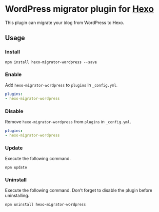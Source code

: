 # WordPress migrator plugin for [Hexo]

This plugin can migrate your blog from WordPress to Hexo.

## Usage

### Install

```
npm install hexo-migrator-wordpress --save
```

### Enable

Add `hexo-migrator-wordpress` to `plugins` in `_config.yml`.

``` yaml
plugins:
- hexo-migrator-wordpress
```

### Disable

Remove `hexo-migrator-wordpress` from `plugins` in `_config.yml`.

``` yaml
plugins:
- hexo-migrator-wordpress
```

### Update

Execute the following command.

```
npm update
```

### Uninstall

Execute the following command. Don't forget to disable the plugin before uninstalling.

```
npm uninstall hexo-migrator-wordpress
```

[Hexo]: http://zespia.tw/hexo